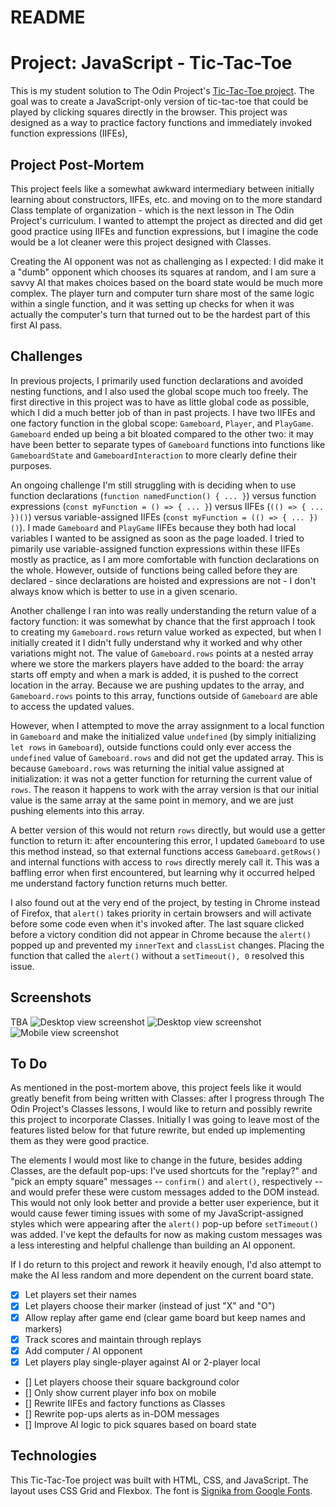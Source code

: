 # README

# Project: JavaScript - Tic-Tac-Toe #

This is my student solution to The Odin Project's [Tic-Tac-Toe project](https://www.theodinproject.com/lessons/tic-tac-toe-javascript).  The goal was to create a JavaScript-only version of tic-tac-toe that could be played by clicking squares directly in the browser.  This project was designed as a way to practice factory functions and immediately invoked function expressions (IIFEs), 

## Project Post-Mortem ##

This project feels like a somewhat awkward intermediary between initially learning about constructors, IIFEs, etc. and moving on to the more standard Class template of organization - which is the next lesson in The Odin Project's curriculum.  I wanted to attempt the project as directed and did get good practice using IIFEs and function expressions, but I imagine the code would be a lot cleaner were this project designed with Classes. 

Creating the AI opponent was not as challenging as I expected: I did make it a "dumb" opponent which chooses its squares at random, and I am sure a savvy AI that makes choices based on the board state would be much more complex.  The player turn and computer turn share most of the same logic within a single function, and it was setting up checks for when it was actually the computer's turn that turned out to be the hardest part of this first AI pass. 

## Challenges ##

In previous projects, I primarily used function declarations and avoided nesting functions, and  I also used the global scope much too freely.  The first directive in this project was to have as little global code as possible, which I did a much better job of than in past projects.  I have two IIFEs and one factory function in the global scope: `Gameboard`, `Player`, and `PlayGame`.  `Gameboard` ended up being a bit bloated compared to the other two: it may have been better to separate types of `Gameboard` functions into functions like `GameboardState` and `GameboardInteraction` to more clearly define their purposes.

An ongoing challenge I'm still struggling with is deciding when to use function declarations (`function namedFunction() { ... }`) versus function expressions (`const myFunction = () => { ... }`) versus IIFEs (`(() => { ... })()`) versus variable-assigned IIFEs (`const myFunction = (() => { ... })()`).  I made `Gameboard` and `PlayGame` IIFEs because they both had local variables I wanted to be assigned as soon as the page loaded.  I tried to pimarily use variable-assigned function expressions within these IIFEs mostly as practice, as I am more comfortable with function declarations on the whole.  However, outside of functions being called before they are declared - since declarations are hoisted and expressions are not - I don't always know which is better to use in a given scenario.

Another challenge I ran into was really understanding the return value of a factory function: it was somewhat by chance that the first approach I took to creating my `Gameboard.rows` return value worked as expected, but when I initially created it I didn't fully understand why it worked and why other variations might not.  The value of `Gameboard.rows` points at a nested array where we store the markers players have added to the board: the array starts off empty and when a mark is added, it is pushed to the correct location in the array.  Because we are pushing updates to the array, and `Gameboard.rows` points to this array, functions outside of `Gameboard` are able to access the updated values.  

However, when I attempted to move the array assignment to a local function in `Gameboard` and make the initialized value `undefined` (by simply initializing `let rows` in `Gameboard`), outside functions could only ever access the `undefined` value of `Gameboard.rows` and did not get the updated array.  This is because `Gameboard.rows` was returning the initial value assigned at initialization: it was not a getter function for returning the current value of `rows`.  The reason it happens to work with the array version is that our initial value is the same array at the same point in memory, and we are just pushing elements into this array.  

A better version of this would not return `rows` directly, but would use a getter function to return it: after encountering this error, I updated `Gameboard` to use this method instead, so that external functions access `Gameboard.getRows()` and internal functions with access to `rows` directly merely call it.  This was a baffling error when first encountered, but learning why it occurred helped me understand factory function returns much better.

I also found out at the very end of the project, by testing in Chrome instead of Firefox, that `alert()` takes priority in certain browsers and will activate before some code even when it's invoked after.  The last square clicked before a victory condition did not appear in Chrome because the `alert()` popped up and prevented my `innerText` and `classList` changes.  Placing the function that called the `alert()` without a `setTimeout(), 0` resolved this issue.

## Screenshots ##

TBA
![Desktop view screenshot](/images/tictactoe_desktop_start_game.png)
![Desktop view screenshot](/images/tictactoe_desktop_mid_game.png)
![Mobile view screenshot](/images/tictactoe_mobile_mid_game.png)

## To Do ##

As mentioned in the post-mortem above, this project feels like it would greatly benefit from being written with Classes: after I progress through The Odin Project's Classes lessons, I would like to return and possibly rewrite this project to incorporate Classes.  Initially I was going to leave most of the features listed below for that future rewrite, but ended up implementing them as they were good practice.

The elements I would most like to change in the future, besides adding Classes, are the default pop-ups: I've used shortcuts for the "replay?" and "pick an empty square" messages -- `confirm()` and `alert()`, respectively -- and would prefer these were custom messages added to the DOM instead.  This would not only look better and provide a better user experience, but it would cause fewer timing issues with some of my JavaScript-assigned styles which were appearing after the `alert()` pop-up before `setTimeout()` was added.  I've kept the defaults for now as making custom messages was a less interesting and helpful challenge than building an AI opponent.

If I do return to this project and rework it heavily enough, I'd also attempt to make the AI less random and more dependent on the current board state.

- [X] Let players set their names
- [X] Let players choose their marker (instead of just "X" and "O")
- [X] Allow replay after game end (clear game board but keep names and markers)
- [X] Track scores and maintain through replays
- [X] Add computer / AI opponent
- [X] Let players play single-player against AI or 2-player local
- [] Let players choose their square background color
- [] Only show current player info box on mobile
- [] Rewrite IIFEs and factory functions as Classes
- [] Rewrite pop-ups alerts as in-DOM messages
- [] Improve AI logic to pick squares based on board state

## Technologies ##

This Tic-Tac-Toe project was built with HTML, CSS, and JavaScript.  The layout uses CSS Grid and Flexbox.  The font is [Signika from Google Fonts](https://fonts.google.com/specimen/Signika?query=signika).